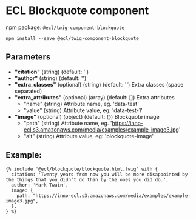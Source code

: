 # ECL Blockquote component

npm package: `@ecl/twig-component-blockquote`

```shell
npm install --save @ecl/twig-component-blockquote
```

## Parameters

- **"citation"** (string) (default: '')
- **"author"** (string) (default: '')
- **"extra_classes"** (optional) (string) (default: '') Extra classes (space separated)
- **"extra_attributes"** (optional) (array) (default: []) Extra attributes
  - "name" (string) Attribute name, eg. 'data-test'
  - "value" (string) Attribute value, eg: 'data-test-1'
- **"image"** (optional) (object) (default: {}) Blockquote image
  - "path" (string) Attribute name, eg. 'https://inno-ecl.s3.amazonaws.com/media/examples/example-image3.jpg'
  - "alt" (string) Attribute value, eg: 'blockquote-image'

## Example:

<!-- prettier-ignore -->
```twig
{% include '@ecl/blockquote/blockquote.html.twig' with { 
  citation: 'Twenty years from now you will be more disappointed by the things that you didn’t do than by the ones you did do.', 
  author: 'Mark Twain',
  image: {
    path: "https://inno-ecl.s3.amazonaws.com/media/examples/example-image3.jpg",
  },
} %}
```
